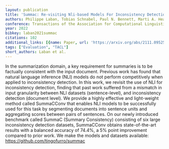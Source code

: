 ```yaml
---
layout: publication
title: 'Summac: Re-visiting Nli-based Models For Inconsistency Detection In Summarization'
authors: Philippe Laban, Tobias Schnabel, Paul N. Bennett, Marti A. Hearst
conference: Transactions of the Association for Computational Linguistics
year: 2022
bibkey: laban2021summac
citations: 102
additional_links: [{name: Paper, url: 'https://arxiv.org/abs/2111.09525'}]
tags: ["Evaluation", "TACL"]
short_authors: Laban et al.
---
```

In the summarization domain, a key requirement for summaries is to be
factually consistent with the input document. Previous work has found that
natural language inference (NLI) models do not perform competitively when
applied to inconsistency detection. In this work, we revisit the use of NLI for
inconsistency detection, finding that past work suffered from a mismatch in
input granularity between NLI datasets (sentence-level), and inconsistency
detection (document level). We provide a highly effective and light-weight
method called SummaCConv that enables NLI models to be successfully used for
this task by segmenting documents into sentence units and aggregating scores
between pairs of sentences. On our newly introduced benchmark called SummaC
(Summary Consistency) consisting of six large inconsistency detection datasets,
SummaCConv obtains state-of-the-art results with a balanced accuracy of 74.4%,
a 5% point improvement compared to prior work. We make the models and datasets
available: https://github.com/tingofurro/summac
